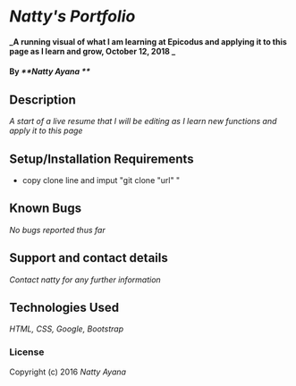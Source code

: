 # _Natty's Portfolio_

#### _A running visual of what I am learning at Epicodus and applying it to this page as I learn and grow, October 12, 2018 _

#### By _**Natty Ayana **_

## Description

_A start of a live resume that I will be editing as I learn new functions and apply it to this page_

## Setup/Installation Requirements

* copy clone line and imput "git clone "url" " 

## Known Bugs

_No bugs reported thus far_

## Support and contact details

_Contact natty for any further information_

## Technologies Used

_HTML, CSS, Google, Bootstrap_

### License

Copyright (c) 2016 _Natty Ayana_
